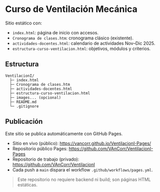 # Curso de Ventilación Mecánica

Sitio estático con:

- `index.html`: página de inicio con accesos.
- `Cronograma de clases.htm`: cronograma clásico (existente).
- `actividades-docentes.html`: calendario de actividades Nov–Dic 2025.
- `estructura-curso-ventilacion.html`: objetivos, módulos y criterios.

## Estructura

```
VentilacionI/
  ├─ index.html
  ├─ Cronograma de clases.htm
  ├─ actividades-docentes.html
  ├─ estructura-curso-ventilacion.html
  ├─ images... (opcional)
  ├─ README.md
  └─ .gitignore
```

## Publicación

Este sitio se publica automáticamente con GitHub Pages.

- Sitio en vivo (público): https://vancorr.github.io/VentilacionI-Pages/
- Repositorio público Pages: https://github.com/VAnCorr/VentilacionI-Pages
- Repositorio de trabajo (privado): https://github.com/VAnCorr/VentilacionI
- Cada push a `main` dispara el workflow `.github/workflows/pages.yml`.

> Este repositorio no requiere backend ni build; son páginas HTML estáticas.
